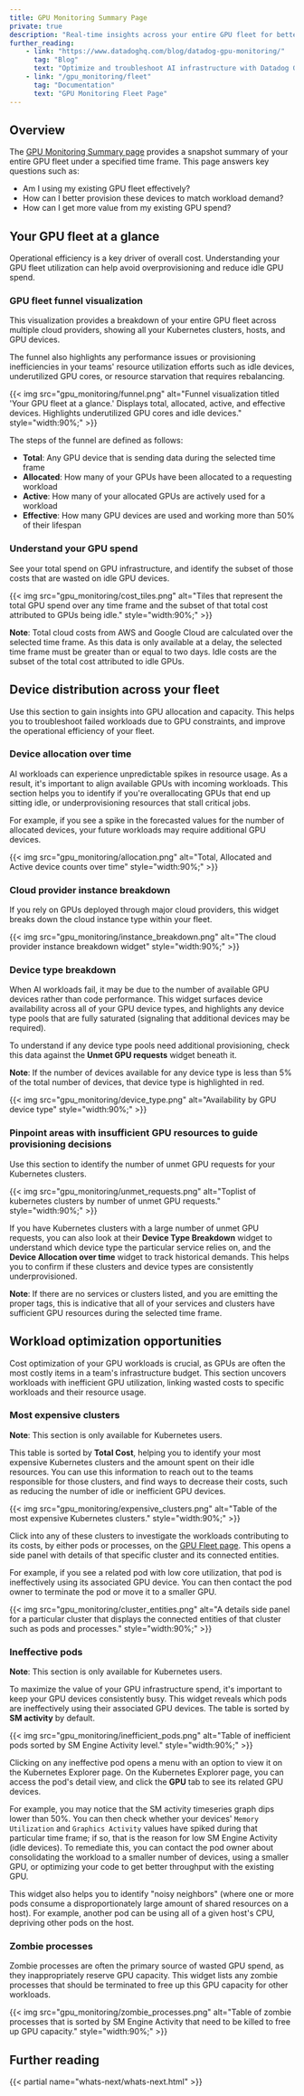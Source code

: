 ```yaml
---
title: GPU Monitoring Summary Page
private: true
description: "Real-time insights across your entire GPU fleet for better provisioning and cost optimization"
further_reading:
    - link: "https://www.datadoghq.com/blog/datadog-gpu-monitoring/"
      tag: "Blog"
      text: "Optimize and troubleshoot AI infrastructure with Datadog GPU Monitoring"
    - link: "/gpu_monitoring/fleet"
      tag: "Documentation"
      text: "GPU Monitoring Fleet Page"
---
```


## Overview

The [GPU Monitoring Summary page][0] provides a snapshot summary of your entire GPU fleet under a specified time frame. This page answers key questions such as: 
- Am I using my existing GPU fleet effectively?
- How can I better provision these devices to match workload demand?
- How can I get more value from my existing GPU spend? 

## Your GPU fleet at a glance

Operational efficiency is a key driver of overall cost. Understanding your GPU fleet utilization can help avoid overprovisioning and reduce idle GPU spend.

### GPU fleet funnel visualization

This visualization provides a breakdown of your entire GPU fleet across multiple cloud providers, showing all your Kubernetes clusters, hosts, and GPU devices.

The funnel also highlights any performance issues or provisioning inefficiencies in your teams' resource utilization efforts such as idle devices, underutilized GPU cores, or resource starvation that requires rebalancing.

{{< img src="gpu_monitoring/funnel.png" alt="Funnel visualization titled 'Your GPU fleet at a glance.' Displays total, allocated, active, and effective devices. Highlights underutilized GPU cores and idle devices." style="width:90%;" >}}

The steps of the funnel are defined as follows: 
- **Total**: Any GPU device that is sending data during the selected time frame
- **Allocated**: How many of your GPUs have been allocated to a requesting workload
- **Active**: How many of your allocated GPUs are actively used for a workload
- **Effective**: How many GPU devices are used and working more than 50% of their lifespan

### Understand your GPU spend

See your total spend on GPU infrastructure, and identify the subset of those costs that are wasted on idle GPU devices.

{{< img src="gpu_monitoring/cost_tiles.png" alt="Tiles that represent the total GPU spend over any time frame and the subset of that total cost attributed to GPUs being idle." style="width:90%;" >}}

**Note**: Total cloud costs from AWS and Google Cloud are calculated over the selected time frame. As this data is only available at a delay, the selected time frame must be greater than or equal to two days. Idle costs are the subset of the total cost attributed to idle GPUs.

## Device distribution across your fleet 

Use this section to gain insights into GPU allocation and capacity. This helps you to troubleshoot failed workloads due to GPU constraints, and improve the operational efficiency of your fleet.

### Device allocation over time

AI workloads can experience unpredictable spikes in resource usage. As a result, it's important to align available GPUs with incoming workloads. This section helps you to identify if you're overallocating GPUs that end up sitting idle, or underprovisioning resources that stall critical jobs. 

For example, if you see a spike in the forecasted values for the number of allocated devices, your future workloads may require additional GPU devices. 

{{< img src="gpu_monitoring/allocation.png" alt="Total, Allocated and Active device counts over time" style="width:90%;" >}}

### Cloud provider instance breakdown 

If you rely on GPUs deployed through major cloud providers, this widget breaks down the cloud instance type within your fleet.

{{< img src="gpu_monitoring/instance_breakdown.png" alt="The cloud provider instance breakdown widget" style="width:90%;" >}}

### Device type breakdown

When AI workloads fail, it may be due to the number of available GPU devices rather than code performance. This widget surfaces device availability across all of your GPU device types, and highlights any device type pools that are fully saturated (signaling that additional devices may be required). 

To understand if any device type pools need additional provisioning, check this data against the **Unmet GPU requests** widget beneath it.

**Note**: If the number of devices available for any device type is less than 5% of the total number of devices, that device type is highlighted in red.

{{< img src="gpu_monitoring/device_type.png" alt="Availability by GPU device type" style="width:90%;" >}}

### Pinpoint areas with insufficient GPU resources to guide provisioning decisions

Use this section to identify the number of unmet GPU requests for your Kubernetes clusters. 

{{< img src="gpu_monitoring/unmet_requests.png" alt="Toplist of kubernetes clusters by number of unmet GPU requests." style="width:90%;" >}}

If you have Kubernetes clusters with a large number of unmet GPU requests, you can also look at their **Device Type Breakdown** widget to understand which device type the particular service relies on, and the **Device Allocation over time** widget to track historical demands. This helps you to confirm if these clusters and device types are consistently underprovisioned.

**Note**: If there are no services or clusters listed, and you are emitting the proper tags, this is indicative that all of your services and clusters have sufficient GPU resources during the selected time frame. 

## Workload optimization opportunities

Cost optimization of your GPU workloads is crucial, as GPUs are often the most costly items in a team's infrastructure budget. This section uncovers workloads with inefficient GPU utilization, linking wasted costs to specific workloads and their resource usage.

### Most expensive clusters

**Note**: This section is only available for Kubernetes users.

This table is sorted by **Total Cost**, helping you to identify your most expensive Kubernetes clusters and the amount spent on their idle resources. You can use this information to reach out to the teams responsible for those clusters, and find ways to decrease their costs, such as reducing the number of idle or inefficient GPU devices.

{{< img src="gpu_monitoring/expensive_clusters.png" alt="Table of the most expensive Kubernetes clusters." style="width:90%;" >}}

Click into any of these clusters to investigate the workloads contributing to its costs, by either pods or processes, on the [GPU Fleet page][1]. This opens a side panel with details of that specific cluster and its connected entities. 

For example, if you see a related pod with low core utilization, that pod is ineffectively using its associated GPU device. You can then contact the pod owner to terminate the pod or move it to a smaller GPU.

{{< img src="gpu_monitoring/cluster_entities.png" alt="A details side panel for a particular cluster that displays the connected entities of that cluster such as pods and processes." style="width:90%;" >}}

### Ineffective pods

**Note**: This section is only available for Kubernetes users.

To maximize the value of your GPU infrastructure spend, it's important to keep your GPU devices consistently busy. This widget reveals which pods are ineffectively using their associated GPU devices. The table is sorted by **SM activity** by default. 

{{< img src="gpu_monitoring/inefficient_pods.png" alt="Table of inefficient pods sorted by SM Engine Activity level." style="width:90%;" >}}

Clicking on any ineffective pod opens a menu with an option to view it on the Kubernetes Explorer page. On the Kubernetes Explorer page, you can access the pod's detail view, and click the **GPU** tab to see its related GPU devices. 

For example, you may notice that the SM activity timeseries graph dips lower than 50%. You can then check whether your devices' `Memory Utilization` and `Graphics Activity` values have spiked during that particular time frame; if so, that is the reason for low SM Engine Activity (idle devices). To remediate this, you can contact the pod owner about consolidating the workload to a smaller number of devices, using a smaller GPU, or optimizing your code to get better throughput with the existing GPU.

This widget also helps you to identify "noisy neighbors" (where one or more pods consume a disproportionately large amount of shared resources on a host). For example, another pod can be using all of a given host's CPU, depriving other pods on the host.

### Zombie processes

Zombie processes are often the primary source of wasted GPU spend, as they inappropriately reserve GPU capacity. This widget lists any zombie processes that should be terminated to free up this GPU capacity for other workloads.

{{< img src="gpu_monitoring/zombie_processes.png" alt="Table of zombie processes that is sorted by SM Engine Activity that need to be killed to free up GPU capacity." style="width:90%;" >}}

## Further reading

{{< partial name="whats-next/whats-next.html" >}}

[0]: https://app.datadoghq.com/gpu-monitoring
[1]: https://app.datadoghq.com/gpu-monitoring?mConfigure=false&mPage=fleet
